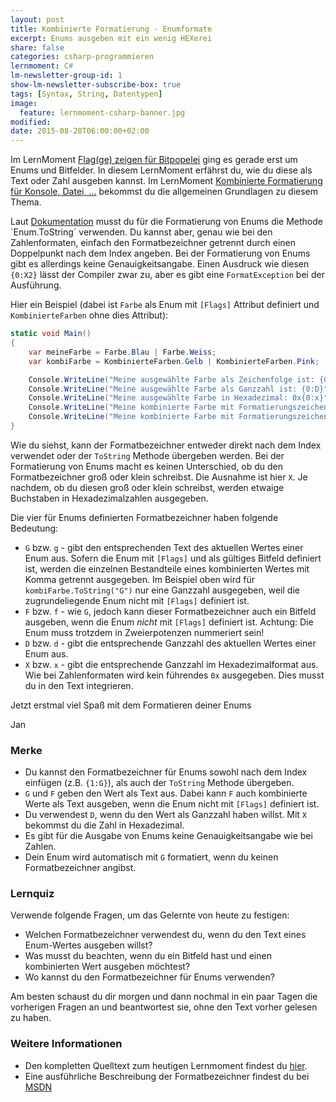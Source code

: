 ```yaml
---
layout: post
title: Kombinierte Formatierung - Enumformate
excerpt: Enums ausgeben mit ein wenig HEXerei
share: false
categories: csharp-programmieren
lernmoment: C#
lm-newsletter-group-id: 1
show-lm-newsletter-subscribe-box: true
tags: [Syntax, String, Datentypen]
image:
  feature: lernmoment-csharp-banner.jpg
modified:
date: 2015-08-28T06:00:00+02:00
---
```


Im LernMoment [Flag(ge) zeigen für Bitpopelei](/csharp-programmieren/flagge-zeigen-fuer-bitpopelei/) ging es gerade erst um Enums und Bitfelder. In diesem LernMoment erfährst du, wie du diese als Text oder Zahl ausgeben kannst. Im LernMoment [Kombinierte Formatierung für Konsole, Datei, ...](/csharp-programmieren/kombinierte-formatierung-fuer-konsole-datei/) bekommst du die allgemeinen Grundlagen zu diesem Thema.

Laut [Dokumentation](https://msdn.microsoft.com/de-de/library/c3s1ez6e(v=vs.110).aspx) musst du für die Formatierung von Enums die Methode `Enum.ToString` verwenden. Du kannst aber, genau wie bei den Zahlenformaten, einfach den Formatbezeichner getrennt durch einen Doppelpunkt nach dem Index angeben. Bei der Formatierung von Enums gibt es allerdings keine Genauigkeitsangabe. Einen Ausdruck wie diesen `{0:X2}` lässt der Compiler zwar zu, aber es gibt eine `FormatException` bei der Ausführung.

Hier ein Beispiel (dabei ist `Farbe` als Enum mit `[Flags]` Attribut definiert und `KombinierteFarben` ohne dies Attribut):

```cs
static void Main()
{
	var meineFarbe = Farbe.Blau | Farbe.Weiss;
	var kombiFarbe = KombinierteFarben.Gelb | KombinierteFarben.Pink;

	Console.WriteLine("Meine ausgewählte Farbe als Zeichenfolge ist: {0:G}", meineFarbe);
	Console.WriteLine("Meine ausgewählte Farbe als Ganzzahl ist: {0:D}", meineFarbe);
	Console.WriteLine("Meine ausgewählte Farbe in Hexadezimal: 0x{0:x}", meineFarbe);
	Console.WriteLine("Meine kombinierte Farbe mit Formatierungszeichen 'G' ist: {0}", kombiFarbe.ToString("G"));
	Console.WriteLine("Meine kombinierte Farbe mit Formatierungszeichen 'F' ist: {0}", kombiFarbe.ToString("F"));
}
```

Wie du siehst, kann der Formatbezeichner entweder direkt nach dem Index verwendet oder der `ToString` Methode übergeben werden. Bei der Formatierung von Enums macht es keinen Unterschied, ob du den Formatbezeichner groß oder klein schreibst. Die Ausnahme ist hier `X`. Je nachdem, ob du diesen groß oder klein schreibst, werden etwaige Buchstaben in Hexadezimalzahlen ausgegeben.

Die vier für Enums definierten Formatbezeichner haben folgende Bedeutung:

-	`G` bzw. `g` - gibt den entsprechenden Text des aktuellen Wertes einer Enum aus. Sofern die Enum mit `[Flags]` und als gültiges Bitfeld definiert ist, werden die einzelnen Bestandteile eines kombinierten Wertes mit Komma getrennt ausgegeben. Im Beispiel oben wird für `kombiFarbe.ToString("G")` nur eine Ganzzahl ausgegeben, weil die zugrundeliegende Enum nicht mit `[Flags]` definiert ist.
-	`F` bzw. `f` - wie `G`, jedoch kann dieser Formatbezeichner auch ein Bitfeld ausgeben, wenn die Enum *nicht* mit `[Flags]` definiert ist. Achtung: Die Enum muss trotzdem in Zweierpotenzen nummeriert sein!
-	`D` bzw. `d` - gibt die entsprechende Ganzzahl des aktuellen Wertes einer Enum aus.
-	`X` bzw. `x` - gibt die entsprechende Ganzzahl im Hexadezimalformat aus. Wie bei Zahlenformaten wird kein führendes `0x` ausgegeben. Dies musst du in den Text integrieren.

Jetzt erstmal viel Spaß mit dem Formatieren deiner Enums

Jan


### Merke

-	Du kannst den Formatbezeichner für Enums sowohl nach dem Index einfügen (z.B. `{1:G}`), als auch der `ToString` Methode übergeben.
-	`G` und `F` geben den Wert als Text aus. Dabei kann `F` auch kombinierte Werte als Text ausgeben, wenn die Enum nicht mit `[Flags]` definiert ist.
-	Du verwendest `D`, wenn du den Wert als Ganzzahl haben willst. Mit `X` bekommst du die Zahl in Hexadezimal.
-	Es gibt für die Ausgabe von Enums keine Genauigkeitsangabe wie bei Zahlen.
-	Dein Enum wird automatisch mit `G` formatiert, wenn du keinen Formatbezeichner angibst.

### Lernquiz 

Verwende folgende Fragen, um das Gelernte von heute zu festigen:

-	Welchen Formatbezeichner verwendest du, wenn du den Text eines Enum-Wertes ausgeben willst?
-	Was musst du beachten, wenn du ein Bitfeld hast und einen kombinierten Wert ausgeben möchtest?
-	Wo kannst du den Formatbezeichner für Enums verwenden?

Am besten schaust du dir morgen und dann nochmal in ein paar Tagen die vorherigen Fragen an und beantwortest sie, ohne den Text vorher gelesen zu haben.

### Weitere Informationen

-	Den kompletten Quelltext zum heutigen Lernmoment findest du [hier](https://github.com/LernMoment/csharp/tree/master/KombinierteFormatierung).
-	Eine ausführliche Beschreibung der Formatbezeichner findest du bei [MSDN](https://msdn.microsoft.com/de-de/library/c3s1ez6e(v=vs.110).aspx)
